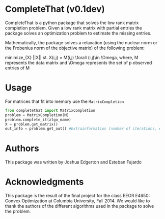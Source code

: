 CompleteThat (v0.1dev) 
====================
CompleteThat is a python package that solves the low rank matrix completion
problem. Given a low rank matrix with partial entries the package solves an
optimization problem to estimate the missing entries.

Mathematically, the package solves a relaxation (using the nuclear norm or the 
Frobenius norm of the objective matrix) of the following problem:

  minimize_{X} ||X||
  st. X(i,j) = M(i,j) \forall (i,j)\in \Omega,
  where, M represents the data matrix and \Omega represents the set of p
  observed entries of M

Usage
====================

For matrices that fit into memory use the `MatrixCompletion`

```python
from completethat import MatrixCompletion
problem = MatrixCompletion(M)
problem.complete_it(algo_name)
X = problem.get_matrix()
out_info = problem.get_out() #Extrainformation (number of iterations, ect)
```

Authors 
====================

This package was written by Joshua Edgerton and Esteban Fajardo

Acknowledgments
====================

This package is the result of the final project for the class EEOR E4650: Convex
Optimization at Columbia University, Fall 2014. We would like to thank the
authors of the different algorithms used in the package to solve the problem.

